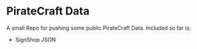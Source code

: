 # PirateCraft Data
A small Repo for pushing some public PirateCraft Data.
Included so far is;
- SignShop JSON


